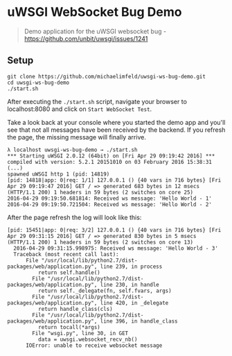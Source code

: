 # uWSGI WebSocket Bug Demo

 > Demo application for the uWSGI websocket bug - https://github.com/unbit/uwsgi/issues/1241

## Setup
```shell
git clone https://github.com/michaelimfeld/uwsgi-ws-bug-demo.git
cd uwsgi-ws-bug-demo
./start.sh
```

After executing the `./start.sh` script, navigate your browser to localhost:8080 and click on `Start WebSocket Test`.

Take a look back at your console where you started the demo app and you'll see that not all messages have been received by the backend. If you refresh the page, the missing message will finally arrive.

```shell
λ localhost uwsgi-ws-bug-demo → ./start.sh
*** Starting uWSGI 2.0.12 (64bit) on [Fri Apr 29 09:19:42 2016] ***
compiled with version: 5.2.1 20151010 on 03 February 2016 15:38:31
(...)
spawned uWSGI http 1 (pid: 14819)
[pid: 14818|app: 0|req: 1/1] 127.0.0.1 () {40 vars in 716 bytes} [Fri Apr 29 09:19:47 2016] GET / => generated 683 bytes in 12 msecs (HTTP/1.1 200) 1 headers in 59 bytes (2 switches on core 25)
2016-04-29 09:19:50.681814: Received ws message: 'Hello World - 1'
2016-04-29 09:19:50.721504: Received ws message: 'Hello World - 2'
```

After the page refresh the log will look like this:

```shell
[pid: 15451|app: 0|req: 3/2] 127.0.0.1 () {40 vars in 716 bytes} [Fri Apr 29 09:31:15 2016] GET / => generated 830 bytes in 5 msecs (HTTP/1.1 200) 1 headers in 59 bytes (2 switches on core 13)
  2016-04-29 09:31:15.998975: Received ws message: 'Hello World - 3'
  Traceback (most recent call last):
      File "/usr/local/lib/python2.7/dist-packages/web/application.py", line 239, in process
          return self.handle()
        File "/usr/local/lib/python2.7/dist-packages/web/application.py", line 230, in handle
          return self._delegate(fn, self.fvars, args)
        File "/usr/local/lib/python2.7/dist-packages/web/application.py", line 420, in _delegate
          return handle_class(cls)
        File "/usr/local/lib/python2.7/dist-packages/web/application.py", line 396, in handle_class
          return tocall(*args)
        File "wsgi.py", line 30, in GET
          data = uwsgi.websocket_recv_nb()
      IOError: unable to receive websocket message
```
